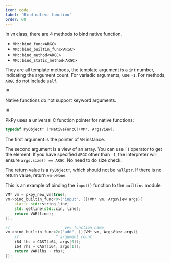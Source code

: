 ```yaml
---
icon: code
label: 'Bind native function'
order: 60
---
```


In `VM` class, there are 4 methods to bind native function.

+ `VM::bind_func<ARGC>`
+ `VM::bind_builtin_func<ARGC>`
+ `VM::bind_method<ARGC>`
+ `VM::bind_static_method<ARGC>`

They are all template methods, the template argument is a `int` number, indicating the argument count. For variadic arguments, use `-1`. For methods, `ARGC` do not include `self`.

!!!

Native functions do not support keyword arguments.

!!!

PkPy uses a universal C function pointer for native functions:

```cpp
typedef PyObject* (*NativeFuncC)(VM*, ArgsView);
```

The first argument is the pointer of `VM` instance.

The second argument is a view of an array. You can use `[]` operator to get the element. If you have specified `ARGC` other than `-1`, the interpreter will ensure `args.size() == ARGC`. No need to do size check.

The return value is a `PyObject*`, which should not be `nullptr`. If there is no return value, return `vm->None`.

This is an example of binding the `input()` function to the `builtins` module.

```cpp
VM* vm = pkpy_new_vm(true);
vm->bind_builtin_func<0>("input", [](VM* vm, ArgsView args){
    static std::string line;
    std::getline(std::cin, line);
    return VAR(line);
});

//                        vvv function name
vm->bind_builtin_func<2>("add", [](VM* vm, ArgsView args){
    //                ^ argument count
	i64 lhs = CAST(i64, args[0]);
    i64 rhs = CAST(i64, args[1]);
    return VAR(lhs + rhs);
});
```